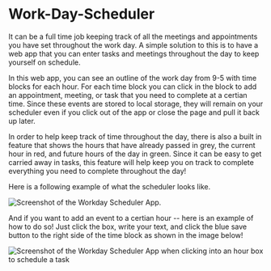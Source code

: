 # Work-Day-Scheduler

It can be a full time job keeping track of all the meetings and appointments you have set throughout the work day. A simple solution to this is to have a web app that  you can enter tasks and meetings throughout the day to keep yourself on schedule. 

In this web app, you can see an outline of the work day from 9-5 with time blocks for each hour. For each time block you can click in the block to add an appointment, meeting, or task that you need to complete at a certian time. Since these events are stored to local storage, they will remain on your scheduler even if you click out of the app or close the page and pull it back up later. 

In order to help keep track of time throughout the day, there is also a built in feature that shows the hours that have already passed in grey, the current hour in red, and future hours of the day in green. Since it can be easy to get carried away in tasks, this feature will help keep you on track to complete everything you need to complete throughout the day! 

Here is a following example of what the scheduler looks like. 

![Screenshot of the Workday Scheduler App.](./Assets/Images/Screenshot%202023-11-20%20at%205.23.35 PM.png)


And if you want to add an event to a certian hour -- here is an example of how to do so! Just click the box, write your text, and click the blue save button to the right side of the time block as shown in the image below! 

![Screenshot of the Workday Scheduler App when clicking into an hour box to schedule a task](./Assets/Images/Screenshot%202023-11-20%20at%205.24.03 PM.png)

